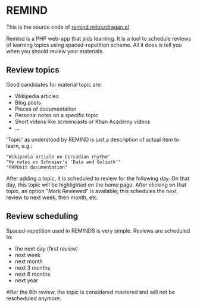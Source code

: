 # REMIND

This is the source code of [remind.miloszdragan.pl](http://remind.miloszdragan.pl)

Remind is a PHP web-app that aids learning. It is a tool to schedule reviews of
learning topics using spaced-repetition scheme. All it does is tell you when you
should review your materials.

## Review topics

Good candidates for material topic are:
- Wikipedia articles
- Blog posts
- Pieces of documentation
- Personal notes on a specific topic
- Short videos like screencasts or Khan Academy videos
- ...

'Topic' as understood by REMIND is just a description of actual item to learn, e.g.:

    "Wikipedia article on Circadian rhythm"
    "My notes on Schneier's 'Data and Goliath'"
    "PHPUnit documentation"

After adding a topic, it is scheduled to review for the following day. On that day,
this topic will be highlighted on the home page. After clicking on that topic, an
option "Mark Reviewed" is available; this schedules the next review to next week,
then month, etc.

## Review scheduling

Spaced-repetition used in REMINDS is very simple. Reviews are scheduled to:

- the next day (first review)
- next week
- next month
- next 3 months
- next 6 months
- next year

After the 6th review, the topic is considered mastered and will not be rescheduled
anymore.
